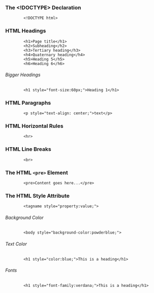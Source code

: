### The <!DOCTYPE> Declaration
            <!DOCTYPE html>
### HTML Headings
            <h1>Page title</h1>
            <h2>Subheading</h2>
            <h3>Tertiary heading</h3>
            <h4>Quaternary heading</h4>
            <h5>Heading 5</h5>
            <h6>Heading 6</h6>
###### Bigger Headings
            <h1 style="font-size:60px;">Heading 1</h1>
### HTML Paragraphs
            <p style="text-align: center;">text</p>
### HTML Horizontal Rules
            <hr>
### HTML Line Breaks
            <br>
### The HTML `<pre>` Element
            <pre>Content goes here...</pre>
### The HTML Style Attribute
            <tagname style="property:value;">
###### Background Color
            <body style="background-color:powderblue;">
###### Text Color 
            <h1 style="color:blue;">This is a heading</h1>
###### Fonts
            <h1 style="font-family:verdana;">This is a heading</h1>
### 
            
###
            
### 
            
### 
            
### 
            
### 
            
### 
            
### 
            
### 
            
### 
            
###
        
### 
            
### 
            
### 
            
